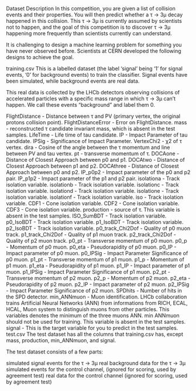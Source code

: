 Dataset Description
In this competition, you are given a list of collision events and their properties. You will then predict whether a τ → 3μ decay happened in this collision. This τ → 3μ is currently assumed by scientists not to happen, and the goal of this competition is to discover τ → 3μ happening more frequently than scientists currently can understand.

It is challenging to design a machine learning problem for something you have never observed before. Scientists at CERN developed the following designs to achieve the goal.

training.csv
This is a labelled dataset (the label ‘signal’ being ‘1’ for signal events, ‘0’ for background events) to train the classifier. Signal events have been simulated, while background events are real data.

This real data is collected by the LHCb detectors observing collisions of accelerated particles with a specific mass range in which τ → 3μ can’t happen. We call these events “background” and label them 0.

FlightDistance - Distance between τ and PV (primary vertex, the original protons collision point).
FlightDistanceError - Error on FlightDistance.
mass - reconstructed τ candidate invariant mass, which is absent in the test samples.
LifeTime - Life time of tau candidate.
IP - Impact Parameter of tau candidate.
IPSig - Significance of Impact Parameter.
VertexChi2 - χ2 of τ vertex.
dira - Cosine of the angle between the τ momentum and line between PV and tau vertex. 
pt - transverse momentum of τ.
DOCAone - Distance of Closest Approach between p0 and p1.
DOCAtwo - Distance of Closest Approach between p1 and p2.
DOCAthree - Distance of Closest Approach between p0 and p2.
IP_p0p2 - Impact parameter of the p0 and p2 pair.
IP_p1p2 - Impact parameter of the p1 and p2 pair.
isolationa - Track isolation variable.
isolationb - Track isolation variable.
isolationc - Track isolation variable.
isolationd - Track isolation variable.
isolatione - Track isolation variable.
isolationf - Track isolation variable.
iso - Track isolation variable.
CDF1 - Cone isolation variable.
CDF2 - Cone isolation variable.
CDF3 - Cone isolation variable.
production - source of τ. This variable is absent in the test samples.
ISO_SumBDT - Track isolation variable.
p0_IsoBDT - Track isolation variable.
p1_IsoBDT - Track isolation variable.
p2_IsoBDT - Track isolation variable.
p0_track_Chi2Dof - Quality of p0 muon track.
p1_track_Chi2Dof - Quality of p1 muon track.
p2_track_Chi2Dof - Quality of p2 muon track.
p0_pt - Transverse momentum of p0 muon.
p0_p - Momentum of p0 muon.
p0_eta - Pseudorapidity of p0 muon.
p0_IP - Impact parameter of p0 muon.
p0_IPSig - Impact Parameter Significance of p0 muon.
p1_pt - Transverse momentum of p1 muon.
p1_p - Momentum of p1 muon.
p1_eta - Pseudorapidity of p1 muon.
p1_IP - Impact parameter of p1 muon.
p1_IPSig - Impact Parameter Significance of p1 muon.
p2_pt - Transverse momentum of p2 muon.
p2_p - Momentum of p2 muon.
p2_eta - Pseudorapidity of p2 muon.
p2_IP - Impact parameter of p2 muon.
p2_IPSig - Impact Parameter Significance of p2 muon.
SPDhits - Number of hits in the SPD detector.
min_ANNmuon - Muon identification. LHCb collaboration trains Artificial Neural Networks (ANN) from informations from RICH, ECAL, HCAL, Muon system to distinguish muons from other particles. This variables denotes the minimum of the three muons ANN. min ANNmuon should not be used for training. This variable is absent in the test samples.
signal - This is the target variable for you to predict in the test samples.
test.csv
The test dataset has all the columns that training.csv has, except mass, production, min_ANNmuon, and signal. 

The test dataset consists of a few parts:

simulated signal events for the τ → 3μ
real background data for the τ → 3μ
simulated events for the control channel, (ignored for scoring, used by agreement test)
real data for the control channel (ignored for scoring, used by agreement test)
